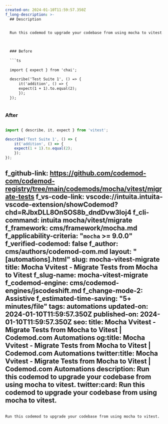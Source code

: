 ```yaml
---
created-on: 2024-01-10T11:59:57.350Z
f_long-description: >-
  ## Description
  

  Run this codemod to upgrade your codebase from using mocha to vitest.
  

  
  ### Before
  
  ```ts
  
  import { expect } from 'chai';
  
  describe('Test Suite 1', () => {
      it('addition', () => {
      expect(1 + 1).to.equal(2);
      });
  });
  
  ```
  
  ### After
  
  ```ts
  
  import { describe, it, expect } from 'vitest';
  
  describe('Test Suite 1', () => {
      it('addition', () => {
      expect(1 + 1).to.equal(2);
      });
  });
  
  ```
f_github-link: https://github.com/codemod-com/codemod-registry/tree/main/codemods/mocha/vitest/migrate-tests
f_vs-code-link: vscode://intuita.intuita-vscode-extension/showCodemod?chd=RJbxDLL8OnSOS8b_dndDvw3loj4
f_cli-command: intuita mocha/vitest/migrate
f_framework: cms/framework/mocha.md
f_applicability-criteria: "`mocha` >= 9.0.0"
f_verified-codemod: false
f_author: cms/authors/codemod-com.md
layout: "[automations].html"
slug: mocha-vitest-migrate
title: Mocha Vvitest - Migrate Tests from Mocha to Vitest
f_slug-name: mocha-vitest-migrate
f_codemod-engine: cms/codemod-engines/jscodeshift.md
f_change-mode-2: Assistive
f_estimated-time-saving: "5+ minutes/file"
tags: automations
updated-on: 2024-01-10T11:59:57.350Z
published-on: 2024-01-10T11:59:57.350Z
seo:
  title: Mocha Vvitest - Migrate Tests from Mocha to Vitest | Codemod.com Automations
  og:title: Mocha Vvitest - Migrate Tests from Mocha to Vitest | Codemod.com Automations
  twitter:title: Mocha Vvitest - Migrate Tests from Mocha to Vitest | Codemod.com Automations
  description: Run this codemod to upgrade your codebase from using mocha to vitest.
  twitter:card: Run this codemod to upgrade your codebase from using mocha to vitest.
---
```

Run this codemod to upgrade your codebase from using mocha to vitest.